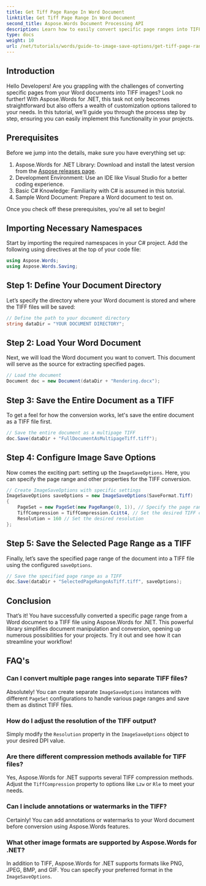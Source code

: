 ```yaml
---
title: Get Tiff Page Range In Word Document
linktitle: Get Tiff Page Range In Word Document
second_title: Aspose.Words Document Processing API
description: Learn how to easily convert specific page ranges into TIFF images with Aspose.Words for .NET. This step-by-step guide walks you through the entire process.
type: docs
weight: 10
url: /net/tutorials/words/guide-to-image-save-options/get-tiff-page-range-word-document/
---
```

## Introduction

Hello Developers! Are you grappling with the challenges of converting specific pages from your Word documents into TIFF images? Look no further! With Aspose.Words for .NET, this task not only becomes straightforward but also offers a wealth of customization options tailored to your needs. In this tutorial, we’ll guide you through the process step by step, ensuring you can easily implement this functionality in your projects.

## Prerequisites

Before we jump into the details, make sure you have everything set up:

1. Aspose.Words for .NET Library: Download and install the latest version from the [Aspose releases page](https://releases.aspose.com/words/net/).
2. Development Environment: Use an IDE like Visual Studio for a better coding experience.
3. Basic C# Knowledge: Familiarity with C# is assumed in this tutorial.
4. Sample Word Document: Prepare a Word document to test on.

Once you check off these prerequisites, you're all set to begin!

## Importing Necessary Namespaces

Start by importing the required namespaces in your C# project. Add the following using directives at the top of your code file:

```csharp
using Aspose.Words;
using Aspose.Words.Saving;
```

## Step 1: Define Your Document Directory

Let’s specify the directory where your Word document is stored and where the TIFF files will be saved:

```csharp
// Define the path to your document directory
string dataDir = "YOUR DOCUMENT DIRECTORY";
```

## Step 2: Load Your Word Document

Next, we will load the Word document you want to convert. This document will serve as the source for extracting specified pages.

```csharp
// Load the document
Document doc = new Document(dataDir + "Rendering.docx");
```

## Step 3: Save the Entire Document as a TIFF

To get a feel for how the conversion works, let's save the entire document as a TIFF file first.

```csharp
// Save the entire document as a multipage TIFF
doc.Save(dataDir + "FullDocumentAsMultipageTiff.tiff");
```

## Step 4: Configure Image Save Options

Now comes the exciting part: setting up the `ImageSaveOptions`. Here, you can specify the page range and other properties for the TIFF conversion.

```csharp
// Create ImageSaveOptions with specific settings
ImageSaveOptions saveOptions = new ImageSaveOptions(SaveFormat.Tiff)
{
    PageSet = new PageSet(new PageRange(0, 1)), // Specify the page range (zero-based)
    TiffCompression = TiffCompression.Ccitt4, // Set the desired TIFF compression
    Resolution = 160 // Set the desired resolution
};
```

## Step 5: Save the Selected Page Range as a TIFF

Finally, let’s save the specified page range of the document into a TIFF file using the configured `saveOptions`.

```csharp
// Save the specified page range as a TIFF
doc.Save(dataDir + "SelectedPageRangeAsTiff.tiff", saveOptions);
```

## Conclusion

That’s it! You have successfully converted a specific page range from a Word document to a TIFF file using Aspose.Words for .NET. This powerful library simplifies document manipulation and conversion, opening up numerous possibilities for your projects. Try it out and see how it can streamline your workflow!

## FAQ's

### Can I convert multiple page ranges into separate TIFF files?

Absolutely! You can create separate `ImageSaveOptions` instances with different `PageSet` configurations to handle various page ranges and save them as distinct TIFF files.

### How do I adjust the resolution of the TIFF output?

Simply modify the `Resolution` property in the `ImageSaveOptions` object to your desired DPI value.

### Are there different compression methods available for TIFF files?

Yes, Aspose.Words for .NET supports several TIFF compression methods. Adjust the `TiffCompression` property to options like `Lzw` or `Rle` to meet your needs.

### Can I include annotations or watermarks in the TIFF?

Certainly! You can add annotations or watermarks to your Word document before conversion using Aspose.Words features.

### What other image formats are supported by Aspose.Words for .NET?

In addition to TIFF, Aspose.Words for .NET supports formats like PNG, JPEG, BMP, and GIF. You can specify your preferred format in the `ImageSaveOptions`.
